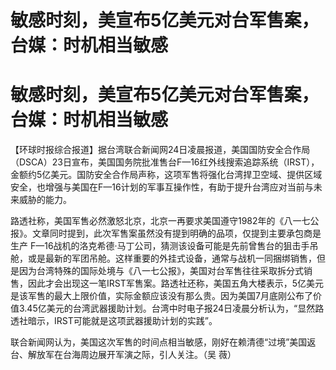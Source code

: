 # 敏感时刻，美宣布5亿美元对台军售案，台媒：时机相当敏感

# 敏感时刻，美宣布5亿美元对台军售案，台媒：时机相当敏感

【环球时报综合报道】据台湾联合新闻网24日凌晨报道，美国国防安全合作局（DSCA）23日宣布，美国国务院批准售台F—16红外线搜索追踪系统（IRST），金额约5亿美元。国防安全合作局声称，这项军售将强化台湾捍卫空域、提供区域安全，也增强与美国在F—16计划的军事互操作性，有助于提升台湾应对当前与未来威胁的能力。

路透社称，美国军售必然激怒北京，北京一再要求美国遵守1982年的《八一七公报》。文章同时提到，此次军售案虽然没有提到明确的品项，仅提到主要承包商是生产
F—16战机的洛克希德·马丁公司，猜测该设备可能是先前曾售台的狙击手吊舱，或是最新的军团吊舱。这样重要的外挂式设备，通常与战机一同捆绑销售，但是因为台湾特殊的国际处境与《八一七公报》，美国对台军售往往采取拆分式销售，因此才会出现这一笔IRST军售案。路透社还称，美国五角大楼表示，5亿美元是该军售的最大上限价值，实际金额应该没有那么贵。因为美国7月底刚公布了价值3.45亿美元的台湾武器援助计划。台湾中时电子报24日凌晨分析认为，“显然路透社暗示，IRST可能就是这项武器援助计划的实践”。

联合新闻网认为，美国这次军售的时间点相当敏感，刚好在赖清德“过境”美国返台、解放军在台海周边展开军演之际，引人关注。（吴 薇）

